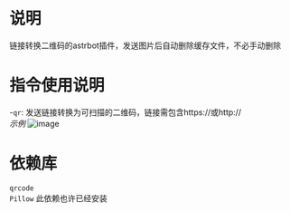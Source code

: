 # 说明
链接转换二维码的astrbot插件，发送图片后自动删除缓存文件，不必手动删除

# 指令使用说明
-`qr`: 发送链接转换为可扫描的二维码，链接需包含https://或http://<br>
*示例*
![image](https://github.com/user-attachments/assets/1e77637b-8d57-4cea-b47f-91f72def6001)

# 依赖库
`qrcode`<br>
`Pillow` 此依赖也许已经安装
